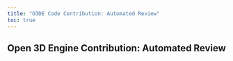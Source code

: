 ```yaml
---
title: "O3DE Code Contribution: Automated Review"
toc: true
---
```


## Open 3D Engine Contribution: Automated Review